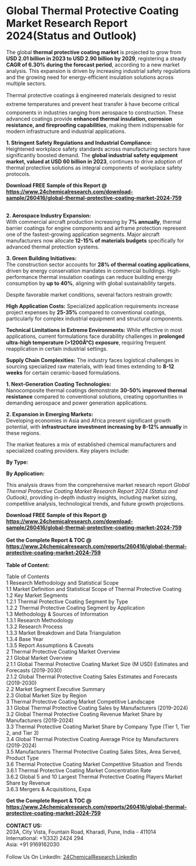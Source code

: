 <h1>Global Thermal Protective Coating Market Research Report 2024(Status and Outlook)</h1><p>The global <strong>thermal protective coating market</strong> is projected to grow from <strong>USD 2.01 billion in 2023 to USD 2.90 billion by 2029</strong>, registering a steady <strong>CAGR of 6.30% during the forecast period</strong>, according to a new market analysis. This expansion is driven by increasing industrial safety regulations and the growing need for energy-efficient insulation solutions across multiple sectors.</p><p>Thermal protective coatings â engineered materials designed to resist extreme temperatures and prevent heat transfer â have become critical components in industries ranging from aerospace to construction. These advanced coatings provide <strong>enhanced thermal insulation, corrosion resistance, and fireproofing capabilities</strong>, making them indispensable for modern infrastructure and industrial applications.</p><p><strong>1. Stringent Safety Regulations and Industrial Compliance:</strong><br>
Heightened workplace safety standards across manufacturing sectors have significantly boosted demand. The <strong>global industrial safety equipment market, valued at USD 60 billion in 2023</strong>, continues to drive adoption of thermal protective solutions as integral components of workplace safety protocols.</p><div><b>Download FREE Sample of this Report @ 
            <a href="https://www.24chemicalresearch.com/download-sample/260416/global-thermal-protective-coating-market-2024-759">
            https://www.24chemicalresearch.com/download-sample/260416/global-thermal-protective-coating-market-2024-759</a></b></div><br><p><strong>2. Aerospace Industry Expansion:</strong><br>
With commercial aircraft production increasing by <strong>7% annually</strong>, thermal barrier coatings for engine components and airframe protection represent one of the fastest-growing application segments. Major aircraft manufacturers now allocate <strong>12-15% of materials budgets</strong> specifically for advanced thermal protection systems.</p><p><strong>3. Green Building Initiatives:</strong><br>
The construction sector accounts for <strong>28% of thermal coating applications</strong>, driven by energy conservation mandates in commercial buildings. High-performance thermal insulation coatings can reduce building energy consumption by <strong>up to 40%</strong>, aligning with global sustainability targets.</p><p>Despite favorable market conditions, several factors restrain growth:</p><p><strong>High Application Costs:</strong> Specialized application requirements increase project expenses by <strong>25-35%</strong> compared to conventional coatings, particularly for complex industrial equipment and structural components.</p><p><strong>Technical Limitations in Extreme Environments:</strong> While effective in most applications, current formulations face durability challenges in <strong>prolonged ultra-high temperature (&gt;1200Â°C) exposure</strong>, requiring frequent reapplication in certain industrial settings.</p><p><strong>Supply Chain Complexities:</strong> The industry faces logistical challenges in sourcing specialized raw materials, with lead times extending to <strong>8-12 weeks</strong> for certain ceramic-based formulations.</p><p><strong>1. Next-Generation Coating Technologies:</strong><br>
Nanocomposite thermal coatings demonstrate <strong>30-50% improved thermal resistance</strong> compared to conventional solutions, creating opportunities in demanding aerospace and power generation applications.</p><p><strong>2. Expansion in Emerging Markets:</strong><br>
Developing economies in Asia and Africa present significant growth potential, with <strong>infrastructure investment increasing by 8-12% annually</strong> in these regions.</p><p>The market features a mix of established chemical manufacturers and specialized coating providers. Key players include:</p><p><strong>By Type:</strong>
        </p><p><strong>By Application:</strong>
        </p><p>This analysis draws from the comprehensive market research report <em>Global Thermal Protective Coating Market Research Report 2024 (Status and Outlook)</em>, providing in-depth industry insights, including market sizing, competitive analysis, technological trends, and future growth projections.</p><div><b>Download FREE Sample of this Report @ 
            <a href="https://www.24chemicalresearch.com/download-sample/260416/global-thermal-protective-coating-market-2024-759">
            https://www.24chemicalresearch.com/download-sample/260416/global-thermal-protective-coating-market-2024-759</a></b></div><br><div><b>Get the Complete Report & TOC @ 
            <a href="https://www.24chemicalresearch.com/reports/260416/global-thermal-protective-coating-market-2024-759">
            https://www.24chemicalresearch.com/reports/260416/global-thermal-protective-coating-market-2024-759</a></b></div><br>
            <b>Table of Content:</b><p>Table of Contents<br />
1 Research Methodology and Statistical Scope<br />
1.1 Market Definition and Statistical Scope of Thermal Protective Coating<br />
1.2 Key Market Segments<br />
1.2.1 Thermal Protective Coating Segment by Type<br />
1.2.2 Thermal Protective Coating Segment by Application<br />
1.3 Methodology & Sources of Information<br />
1.3.1 Research Methodology<br />
1.3.2 Research Process<br />
1.3.3 Market Breakdown and Data Triangulation<br />
1.3.4 Base Year<br />
1.3.5 Report Assumptions & Caveats<br />
2 Thermal Protective Coating Market Overview<br />
2.1 Global Market Overview<br />
2.1.1 Global Thermal Protective Coating Market Size (M USD) Estimates and Forecasts (2019-2030)<br />
2.1.2 Global Thermal Protective Coating Sales Estimates and Forecasts (2019-2030)<br />
2.2 Market Segment Executive Summary<br />
2.3 Global Market Size by Region<br />
3 Thermal Protective Coating Market Competitive Landscape<br />
3.1 Global Thermal Protective Coating Sales by Manufacturers (2019-2024)<br />
3.2 Global Thermal Protective Coating Revenue Market Share by Manufacturers (2019-2024)<br />
3.3 Thermal Protective Coating Market Share by Company Type (Tier 1, Tier 2, and Tier 3)<br />
3.4 Global Thermal Protective Coating Average Price by Manufacturers (2019-2024)<br />
3.5 Manufacturers Thermal Protective Coating Sales Sites, Area Served, Product Type<br />
3.6 Thermal Protective Coating Market Competitive Situation and Trends<br />
3.6.1 Thermal Protective Coating Market Concentration Rate<br />
3.6.2 Global 5 and 10 Largest Thermal Protective Coating Players Market Share by Revenue<br />
3.6.3 Mergers & Acquisitions, Expa</p><div><b>Get the Complete Report & TOC @ 
            <a href="https://www.24chemicalresearch.com/reports/260416/global-thermal-protective-coating-market-2024-759">
            https://www.24chemicalresearch.com/reports/260416/global-thermal-protective-coating-market-2024-759</a></b></div><br><b>CONTACT US:</b><br>
            203A, City Vista, Fountain Road, Kharadi, Pune, India - 411014<br>
            International: +1(332) 2424 294<br>
            Asia: +91 9169162030 <br><br>
            Follow Us On LinkedIn: <a href="https://www.linkedin.com/company/24chemicalresearch/">24ChemicalResearch LinkedIn</a>